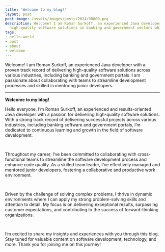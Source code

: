 ```yaml
---
title: 'Welcome to my blog!'
layout: post
post-image: /assets/images/posts/2024/00000.png
description: Welcome! I am Roman Surkoff, an experienced Java developer with a proven track record of delivering 
  high-quality software solutions in banking and government sectors while collaborating with teams and mentoring junior developers.
tags:
- hello-world
- post
- about
- welcome
---
```


Welcome! I am Roman Surkoff, an experienced Java developer with a proven track record of delivering high-quality 
software solutions across various industries, including banking and government portals. I am passionate about 
collaborating with teams to streamline development processes and skilled in mentoring junior developers.

---

<b>
    Welcome to my blog!
</b>
<br>

Hello everyone, I’m Roman Surkoff, an experienced and results-oriented Java developer with a passion for delivering 
high-quality software solutions. With a strong track record of delivering successful projects across various industries, 
including banking software and government portals, I’m dedicated to continuous learning and growth 
in the field of software development.

<br>

Throughout my career, I’ve been committed to collaborating with cross-functional teams to streamline the 
software development process and enhance code quality. As a skilled team leader, I’ve effectively managed and mentored 
junior developers, fostering a collaborative and productive work environment.

<br>

Driven by the challenge of solving complex problems, I thrive in dynamic environments where I can apply my strong 
problem-solving skills and attention to detail. My focus is on delivering exceptional results, surpassing customer 
expectations, and contributing to the success of forward-thinking organizations.

<br>

I’m excited to share my insights and experiences with you through this blog. Stay tuned for valuable content on 
software development, technology, and more. Thank you for joining me on this journey!